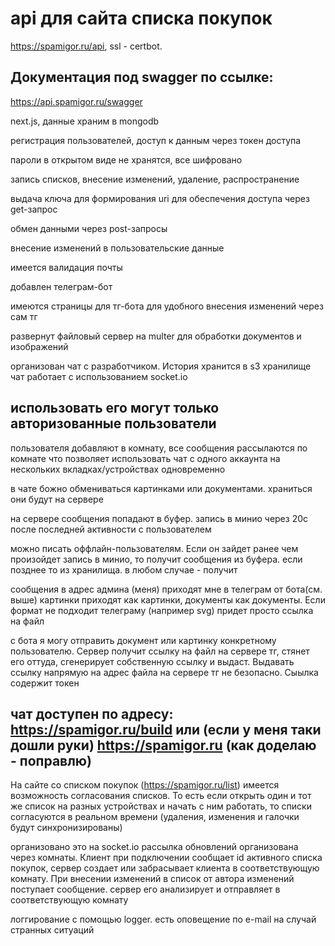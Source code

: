 # api для сайта списка покупок

https://spamigor.ru/api, ssl - certbot.

## Документация под swagger по ссылке:
https://api.spamigor.ru/swagger

next.js, данные храним в mongodb

регистрация пользователей, доступ к данным через токен доступа

пароли в открытом виде не хранятся, все шифровано

запись списков, внесение изменений, удаление, распространение

выдача ключа для формирования uri для обеспечения доступа через get-запрос

обмен данными через post-запросы

внесение изменений в пользовательские данные

имеется валидация почты

добавлен телеграм-бот

имеются страницы для тг-бота для удобного внесения изменений через сам тг

развернут файловый сервер на multer для обработки документов и изображений

организован чат с разработчиком. История хранится в s3 хранилище чат работает с использованием socket.io
## использовать его могут только авторизованные пользователи 
пользователя добавляют в комнату, все сообщения рассылаются по комнате что позволяет использовать чат с одного аккаунта на нескольких вкладках/устройствах одновременно

в чате божно обмениваться картинками или документами. храниться они будут на сервере

на сервере сообщения попадают в буфер. запись в минио через 20с после последней активности с пользователем

можно писать оффлайн-пользователям. Если он зайдет ранее чем произойдет запись в минио, то получит сообщения из буфера. если позднее то из хранилища. в любом случае - получит

сообщения в адрес админа (меня) приходят мне в телеграм от бота(см. выше) картинки приходят как картинки, документы как документы. Если формат не подходит телеграму (например svg) придет просто ссылка на файл

с бота я могу отправить документ или картинку конкретному пользователю. Сервер получит ссылку на файл на сервере тг, стянет его оттуда, сгенерирует собственную ссылку и выдаст. Выдавать ссылку напрямую на адрес файла на сервере тг не безопасно. Сыылка содержит токен

## чат доступен по адресу: https://spamigor.ru/build или (если у меня таки дошли руки) https://spamigor.ru (как доделаю - поправлю)

На сайте со списком покупок (https://spamigor.ru/list) имеется возможность согласования списков. То есть если открыть один и тот же список на разных устройствах и начать с ним работать, то списки согласуются в реальном времени (удаления, изменения и галочки будут синхронизированы)

организовано это на socket.io
рассылка обновлений организована через комнаты. Клиент при подключении сообщает id активного списка покупок, сервер создает или забрасывает клиента в соответствующую комнату. При внесении изменений в список от автора изменений поступает сообщение. сервер его анализирует и отправляет в соответствующую комнату

логгирование с помощью logger. есть оповещение по e-mail на случай странных ситуаций
